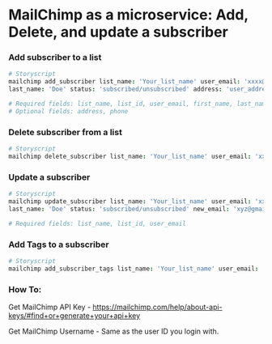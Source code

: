 # MailChimp as a microservice: Add, Delete, and update a subscriber

### Add subscriber to a list

```coffee
# Storyscript
mailchimp add_subscriber list_name: 'Your_list_name' user_email: 'xxxx@gmail.com' first_name: 'John'
last_name: 'Doe' status: 'subscribed/unsubscribed' address: 'user_address' phone: '+1xxxx'

# Required fields: list_name, list_id, user_email, first_name, last_name, status, API_Key, USERNAME
# Optional fields: address, phone

```

### Delete subscriber from a list

```coffee
# Storyscript
mailchimp delete_subscriber list_name: 'Your_list_name' user_email: 'xxxx@gmail.com'

```
### Update a subscriber

```coffee
# Storyscript
mailchimp update_subscriber list_name: 'Your_list_name' user_email: 'xxxx@gmail.com' first_name: 'John'
last_name: 'Doe' status: 'subscribed/unsubscribed' new_email: 'xyz@gmail.com' address: 'user_address' phone: '+1xxxx'

# Required fields: list_name, list_id, user_email

```

### Add Tags to a subscriber

```coffee
# Storyscript
mailchimp add_subscriber_tags list_name: 'Your_list_name' user_email: 'xxxx@gmail.com' tags: 'tag1, tag2..'

```

### How To:

Get MailChimp API Key - https://mailchimp.com/help/about-api-keys/#find+or+generate+your+api+key

Get MailChimp Username - Same as the user ID you login with.